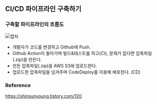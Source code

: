 ## CI/CD 파이프라인 구축하기
### 구축할 파이프라인의 흐름도
![캡처](https://img1.daumcdn.net/thumb/R1280x0/?scode=mtistory2&fname=https%3A%2F%2Fblog.kakaocdn.net%2Fdn%2FcADIOl%2FbtrdlzYdSuB%2FSKhNae0bFTMYRQUDlM4sVk%2Fimg.png)

* 개발자가 코드를 변경하고 Github에 Push.
* Github Action이 돌아가며 빌드&테스트를 하고(CI), 문제가 없다면 압축파일(.zip)을 만든다.
* 만든 압축파일(.zip)을 AWS S3에 업로드한다.
* 업로드한 압축파일을 넘겨주며 CodeDeploy를 이용해 배포한다. (CD)


### Reference
https://shinsunyoung.tistory.com/120